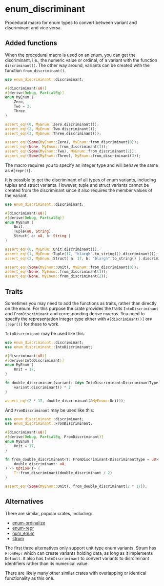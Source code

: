 enum_discriminant
=================

Procedural macro for enum types to convert between variant and discriminant and vice versa.


## Added functions
When the procedural macro is used on an enum, you can get the discriminant, i.e., the numeric value
or ordinal, of a variant with the function `discriminant()`. The other way around, variants can be
created with the function `from_discriminant()`.

```rust
use enum_discriminant::discriminant;

#[discriminant(u8)]
#[derive(Debug, PartialEq)]
enum MyEnum {
    Zero,
    Two = 2,
    Three
}

assert_eq!(0, MyEnum::Zero.discriminant());
assert_eq!(2, MyEnum::Two.discriminant());
assert_eq!(3, MyEnum::Three.discriminant());

assert_eq!(Some(MyEnum::Zero), MyEnum::from_discriminant(0));
assert_eq!(None, MyEnum::from_discriminant(1));
assert_eq!(Some(MyEnum::Two), MyEnum::from_discriminant(2));
assert_eq!(Some(MyEnum::Three), MyEnum::from_discriminant(3));
```

The macro requires you to specify an integer type and will behave the same as `#[repr()]`.

It is possible to get the discriminant of all types of enum variants, including tuples and struct
variants. However, tuple and struct variants cannot be created from the discriminant since it
also requires the member values of the variant.

```rust
use enum_discriminant::discriminant;

#[discriminant(u8)]
#[derive(Debug, PartialEq)]
enum MyEnum {
    Unit,
    Tuple(u8, String),
    Struct{ a: u8, b: String }
}

assert_eq!(0, MyEnum::Unit.discriminant());
assert_eq!(1, MyEnum::Tuple(17, "blargh".to_string()).discriminant());
assert_eq!(2, MyEnum::Struct{ a: 17, b: "blargh".to_string() }.discriminant());

assert_eq!(Some(MyEnum::Unit), MyEnum::from_discriminant(0));
assert_eq!(None, MyEnum::from_discriminant(1));
assert_eq!(None, MyEnum::from_discriminant(2));

```


## Traits
Sometimes you may need to add the functions as traits, rather than directly on the enum. For this
purpose the crate provides the traits `IntoDiscriminant` and `FromDiscriminant` and corresponding
derive macros. You need to specify the representation integer type either with `#[discriminant()]`
or`#[repr()]`  for these to work.

`IntoDiscriminant` may be used like this:
```rust
use enum_discriminant::discriminant;
use enum_discriminant::IntoDiscriminant;

#[discriminant(u8)]
#[derive(IntoDiscriminant)]
enum MyEnum {
    Unit = 17,
}

fn double_discriminant(variant: &dyn IntoDiscriminant<DiscriminantType = u8>) -> u8 {
    variant.discriminant() * 2
}

assert_eq!(2 * 17, double_discriminant(&MyEnum::Unit));
```

And `FromDiscriminant` may be used like this:
```rust
use enum_discriminant::discriminant;
use enum_discriminant::FromDiscriminant;

#[discriminant(u8)]
#[derive(Debug, PartialEq, FromDiscriminant)]
enum MyEnum {
    Unit = 17,
}

fn from_double_discriminant<T: FromDiscriminant<DiscriminantType = u8>>(
    double_discriminant: u8,
) -> Option<T> {
    T::from_discriminant(double_discriminant / 2)
}

assert_eq!(Some(MyEnum::Unit), from_double_discriminant(2 * 17));
```


## Alternatives
There are similar, popular crates, including:

- [enum-ordinalize](https://crates.io/crates/enum-ordinalize)
- [enum-repr](https://crates.io/crates/enum-repr)
- [num_enum](https://crates.io/crates/num_enum)
- [strum](https://crates.io/crates/strum)

The first three alternatives only support unit type enum variants. Strum has `FromRepr` which can
create variants holding data, as long as it implements `Default`. It also has `IntoDiscriminant`
to convert variants to disrciminant identifiers rather than its numerical value.

There are likely many other similar crates with overlapping or identical functionality
as this one.

